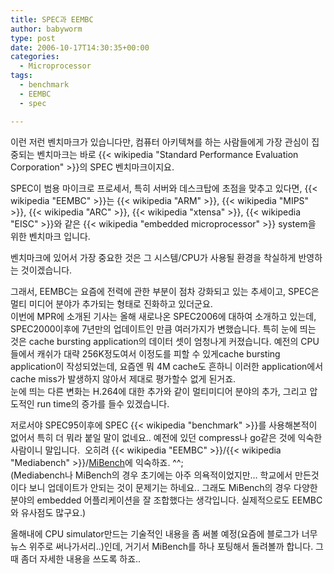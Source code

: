 ```yaml
---
title: SPEC과 EEMBC
author: babyworm
type: post
date: 2006-10-17T14:30:35+00:00
categories:
  - Microprocessor
tags:
  - benchmark
  - EEMBC
  - spec

---
```

이런 저런 벤치마크가 있습니다만, 컴퓨터 아키텍쳐를 하는 사람들에게 가장 관심이 집중되는 벤치마크는 바로 {{< wikipedia "Standard Performance Evaluation Corporation" >}}의 SPEC 벤치마크이지요.

SPEC이 범용 마이크로 프로세서, 특히 서버와 데스크탑에 초점을 맞추고 있다면, {{< wikipedia "EEMBC" >}}는 {{< wikipedia "ARM" >}}, {{< wikipedia "MIPS" >}}, {{< wikipedia "ARC" >}}, {{< wikipedia "xtensa" >}}, {{< wikipedia "EISC" >}}와 같은 {{< wikipedia "embedded microprocessor" >}} system을 위한 벤치마크 입니다.

벤치마크에 있어서 가장 중요한 것은 그 시스템/CPU가 사용될 환경을 착실하게 반영하는 것이겠습니다.

그래서, EEMBC는 요즘에 전력에 관한 부분이 점차 강화되고 있는 추세이고, SPEC은 멀티 미디어 분야가 추가되는 형태로 진화하고 있더군요.  
이번에 MPR에 소개된 기사는 올해 새로나온 SPEC2006에 대하여 소개하고 있는데, SPEC2000이후에 7년만의 업데이트인 만큼 여러가지가 변했습니다. 특히 눈에 띄는 것은 cache bursting application의 데이터 셋이 엄청나게 커졌습니다. 예전의 CPU들에서 캐쉬가 대략 256K정도여서 이정도를 피할 수 있게cache bursting application이 작성되었는데, 요즘엔 뭐 4M cache도 흔하니 이러한 application에서 cache miss가 발생하지 않아서 제대로 평가할수 없게 된거죠.  
눈에 띄는 다른 변화는 H.264에 대한 추가와 같이 멀티미디어 분야의 추가, 그리고 압도적인 run time의 증가를 들수 있겠습니다.

저로서야 SPEC95이후에 SPEC {{< wikipedia "benchmark" >}}를 사용해본적이 없어서 특히 더 뭐라 붙일 말이 없네요.. 예전에 있던 compress나 go같은 것에 익숙한 사람이니 말입니다.  오히려 {{< wikipedia "EEMBC" >}}/{{< wikipedia "Mediabench" >}}/<a href="http://www.eecs.umich.edu/mibench/" target="_blank">MiBench</a>에 익숙하죠. ^^;  
(Mediabench나 MiBench의 경우 초기에는 아주 의욕적이었지만&#8230; 학교에서 만든것이다 보니 업데이트가 안되는 것이 문제기는 하네요.. 그래도 MiBench의 경우 다양한 분야의 embedded 어플리케이션을 잘 조합했다는 생각입니다. 실제적으로도 EEMBC와 유사점도 많구요.)

올해내에 CPU simulator만드는 기술적인 내용을 좀 써볼 예정(요즘에 블로그가 너무 뉴스 위주로 써나가서리..)인데, 거기서 MiBench를 하나 포팅해서 돌려볼까 합니다. 그때 좀더 자세한 내용을 쓰도록 하죠..